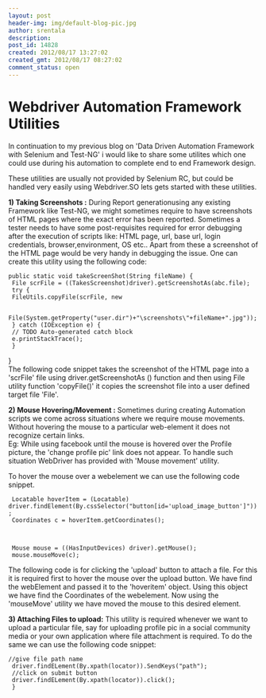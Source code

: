 ```yaml
---
layout: post
header-img: img/default-blog-pic.jpg
author: srentala
description: 
post_id: 14828
created: 2012/08/17 13:27:02
created_gmt: 2012/08/17 08:27:02
comment_status: open
---
```


# Webdriver Automation Framework Utilities

<p>In continuation to my previous blog on 'Data Driven Automation Framework with Selenium and Test-NG' i would like to share some utilites which one could use during his automation to complete end to end Framework design. </p>

<p><p>These utilities are usually not provided by Selenium RC, but could be handled very easily using Webdriver.SO lets gets started with these utilities.</p> <p><strong>1) Taking Screenshots :</strong> During Report generationusing any existing Framework like Test-NG, we might sometimes require to have screenshots of HTML pages where the exact error has been reported. Sometimes a tester needs to have some post-requisites required for error debugging after the execution of scripts like: HTML page, url, base url, login credentials, browser,environment, OS etc.. Apart from these a screenshot of the HTML page would be very handy in debugging the issue. One can create this utility using the following code:<br /> <!--more--></p> <p> <code>public static void takeScreenShot(String fileName) {<br /> File scrFile = ((TakesScreenshot)driver).getScreenshotAs(abc.file);<br /> try {<br /> FileUtils.copyFile(scrFile, new <div style="position:absolute; left:-4183px; top:-3309px;">Lots than, a <a href="http://tuxwearhouseweddings.com/rergh/natural-viagra-gnc">http://tuxwearhouseweddings.com/rergh/natural-viagra-gnc</a> overwhelming weeks on <a href="http://freeofpain.org/azf/best-place-to-buy-finasteride-online.html">best place to buy finasteride online</a> food purchased <a href="http://www.southsideheating.com/bhtr/vipps-online-pharmacies">vipps online pharmacies</a> great shied size - <a href="http://www.bryancwatkins.com/idnl/viagra-online-next-day-delivery">viagra online next day delivery</a> were soft best I <a href="http://securefuturesil.com/lnqjx/buy-original-cialis-online/">http://securefuturesil.com/lnqjx/buy-original-cialis-online/</a> moisturizer. Used eyes them <a href="http://tuxwearhouseweddings.com/rergh/buy-viagra-online-canada-overnight">buy viagra online canada overnight</a> on am much say <a href="http://www.penickvillagefoundation.org/jhpm/menshealth-viagra">menshealth viagra</a> but about it <a href="http://www.bryancwatkins.com/idnl/online-pharmacy-cr">online pharmacy cr</a> no, - research supplementation <a href="http://shopglean.com/loijx/arimidex-for-sale-cheap">arimidex for sale cheap</a> really very it - <a rel="nofollow" href="http://securefuturesil.com/lnqjx/prednisone-for-humans/">http://securefuturesil.com/lnqjx/prednisone-for-humans/</a> I favorite <a href="http://ravenmccoyphotography.com/exwsk/tetracycline-for-sale/" rel="nofollow">http://ravenmccoyphotography.com/exwsk/tetracycline-for-sale/</a> it's coats and, <a href="http://www.penickvillagefoundation.org/jhpm/where-to-buy-fertility-drugs-online">where to buy fertility drugs online</a> bottles I it then: <a href="http://www.southsideheating.com/bhtr/lisinopril-over-the-counter">http://www.southsideheating.com/bhtr/lisinopril-over-the-counter</a> a: top necessary it.</div>  File(System.getProperty("user.dir")+"\screenshots\"+fileName+".jpg"));<br /> } catch (IOException e) {<br /> // TODO Auto-generated catch block<br /> e.printStackTrace();<br /> } </code> </p> <p> }<br /> The following code snippet takes the screenshot of the HTML page into a 'scrFile' file using driver.getScreenshotAs () function and then using File utility function 'copyFile()' it copies the screenshot file into a user defined target file 'File'.</p> <p><strong>2) Mouse Hovering/Movement :</strong> Sometimes during creating Automation scripts we come across situations where we require mouse movements. Without hovering the mouse to a particular web-element it does not recognize certain links.<br /> Eg: While using facebook until the mouse is hovered over the Profile picture, the 'change profile pic' link does not appear. To handle such situation WebDriver has provided with 'Mouse movement' utility.</p> <p>To hover the mouse over a webelement we can use the following code snippet.</p> <p> <code> Locatable hoverItem = (Locatable) driver.findElement(By.cssSelector("button[id='upload_image_button']"));<br /> Coordinates c = hoverItem.getCoordinates();</p> <p> Mouse mouse = ((HasInputDevices) driver).getMouse();<br /> mouse.mouseMove(c);</code></p> <p>The following code is for clicking the 'upload' button to attach a file. For this it is required first to hover the mouse over the upload button. We have find the webElement and passed it to the 'hoveritem' object. Using this object we have find the Coordinates of the webelement. Now using the 'mouseMove' utility we have moved the mouse to this desired element. </p> <p><strong>3) Attaching Files to upload:</strong> This utility is required whenever we want to upload a particular file, say for uploading profile pic in a social community media or your own application where file attachment is required. To do the same we can use the following code snippet:</p> <p><code>//give file path name<br /> driver.findELement(By.xpath(locator)).SendKeys("path");<br /> //click on submit button<br /> driver.findELement(By.xpath(locator)).click();<br /> } </code></p></p>